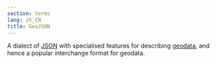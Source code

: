 ```yaml
---
section: terms
lang: zh_CN
title: GeoJSON
---
```


A dialect of [JSON](/glossary/en/terms/json/) with specialised features for describing [geodata](/glossary/en/terms/geodata/), and hence a popular interchange format for geodata.
